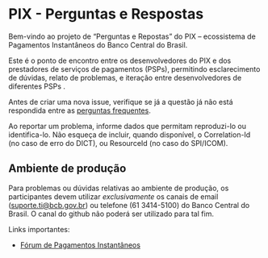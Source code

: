 # PIX - Perguntas e Respostas
Bem-vindo ao projeto de “Perguntas e Repostas” do PIX – ecossistema de Pagamentos Instantâneos do Banco Central do Brasil. 

Este é o ponto de encontro entre os desenvolvedores do PIX e dos prestadores de serviços de pagamentos (PSPs), permitindo esclarecimento de dúvidas, relato de problemas, e iteração entre desenvolvedores de diferentes PSPs .

Antes de criar uma nova issue, verifique se já a questão já não está respondida entre as [perguntas frequentes](https://github.com/bacen/pix-perguntas-e-respostas/issues?q=label%3AFAQ).

Ao reportar um problema, informe dados que permitam reproduzi-lo ou identifica-lo. Não esqueça de incluir, quando disponível, o Correlation-Id (no caso de erro do DICT), ou ResourceId (no caso do SPI/ICOM).

## Ambiente de produção

Para problemas ou dúvidas relativas ao ambiente de produção, os participantes devem utilizar *exclusivamente* os canais de email (suporte.ti@bcb.gov.br) ou telefone (61 3414-5100) do Banco Central do Brasil. O canal do github não poderá ser utilizado para tal fim.

Links importantes:
*	[Fórum de Pagamentos Instantâneos](https://www.bcb.gov.br/estabilidadefinanceira/forumpagamentosinstantaneos)
